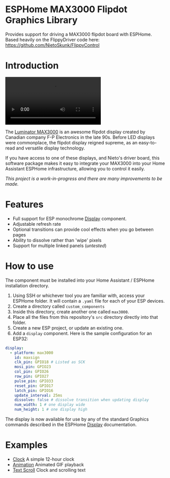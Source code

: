 # ESPHome MAX3000 Flipdot Graphics Library

Provides support for driving a MAX3000 flipdot board with ESPHome.
Based heavily on the FlippyDriver code here: https://github.com/NietoSkunk/FlippyControl

# Introduction

![](examples/demo.mp4)

The [Luminator MAX3000](https://github.com/NietoSkunk/FlippyDriver) is an awesome flipdot display created by Canadian 
company F-P Electronics in the late 90s.  Before LED displays were commonplace, the flipdot display reigned supreme,
as an easy-to-read and versatile display technology.

If you have access to one of these displays, and Nieto's driver board, this software package makes it easy to 
integrate your MAX3000 into your Home Assistant ESPHome infrastructure, allowing you to control it easily.

_This project is a work-in-progress and there are many improvements to be made._

# Features
- Full support for ESP monochrome [Display](https://esphome.io/components/display/index.html) component.
- Adjustable refresh rate
- Optional transitions can provide cool effects when you go between pages
- Ability to dissolve rather than 'wipe' pixels
- Support for multiple linked panels (_untested_)

# How to use
The component must be installed into your Home Assistant / ESPHome installation directory.
1. Using SSH or whichever tool you are familiar with, access your ESPHome folder.
It will contain a `.yaml` file for each of your ESP devices.
2. Create a directory called `custom_components`
3. Inside this directory, create another one called `max3000`.
4. Place all the files from this repository's `src` directory directly into that folder.
5. Create a new ESP project, or update an existing one.
6. Add a `display` component.  Here is the sample configuration for an ESP32:
```yaml
display:
  - platform: max3000
    id: maxsign
    clk_pin: GPIO18 # Listed as SCK
    mosi_pin: GPIO23
    col_pin: GPIO26
    row_pin: GPIO27
    pulse_pin: GPIO33
    reset_pin: GPIO17
    latch_pin: GPIO16
    update_interval: 25ms
    dissolve: false # dissolve transition when updating display
    num_width: 1 # one display wide
    num_height: 1 # one display high
```
The display is now available for use by any of the standard Graphics commands described in the 
ESPHome [Display](https://esphome.io/components/display/index.html) documentation.

# Examples
- [Clock](examples/clock.yaml) A simple 12-hour clock
- [Animation](examples/animated_gif.yaml) Animated GIF playback
- [Text Scroll](examples/scrolling_text.yaml) Clock and scrolling text
